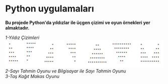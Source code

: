# Python uygulamaları <br>
**Bu projede Python'da yıldızlar ile üçgen çizimi ve oyun örnekleri yer almaktadır.** <br>

*1-Yıldız Çizimleri* <br>
![Yıldızlar](https://github.com/idilbilik/python-uygulama1/blob/main/images/imagestars.png) <br>
*2-Sayı Tahmin Oyunu ve Bilgisayar ile Sayı Tahmin Oyunu* <br>
*3-Taş Kağıt Makas Oyunu*
